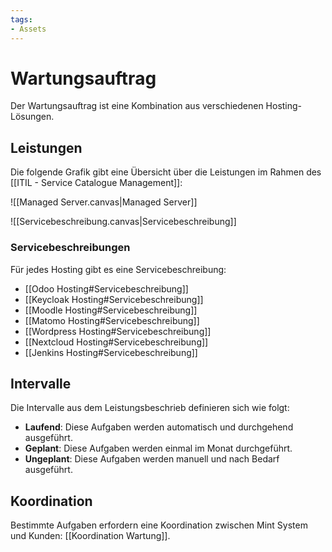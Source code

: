```yaml
---
tags:
- Assets
---
```

# Wartungsauftrag

Der Wartungsauftrag ist eine Kombination aus verschiedenen Hosting-Lösungen.

## Leistungen

Die folgende Grafik gibt eine Übersicht über die Leistungen im Rahmen des [[ITIL - Service Catalogue Management]]:

![[Managed Server.canvas|Managed Server]]

![[Servicebeschreibung.canvas|Servicebeschreibung]]

### Servicebeschreibungen

Für jedes Hosting gibt es eine Servicebeschreibung:

* [[Odoo Hosting#Servicebeschreibung]]
* [[Keycloak Hosting#Servicebeschreibung]]
* [[Moodle Hosting#Servicebeschreibung]]
* [[Matomo Hosting#Servicebeschreibung]]
* [[Wordpress Hosting#Servicebeschreibung]]
* [[Nextcloud Hosting#Servicebeschreibung]]
* [[Jenkins Hosting#Servicebeschreibung]]
## Intervalle

Die Intervalle aus dem Leistungsbeschrieb definieren sich wie folgt:

- **Laufend**: Diese Aufgaben werden automatisch und durchgehend ausgeführt.
- **Geplant**: Diese Aufgaben werden einmal im Monat durchgeführt.
- **Ungeplant**: Diese Aufgaben werden manuell und nach Bedarf ausgeführt.

## Koordination

Bestimmte Aufgaben erfordern eine Koordination zwischen Mint System und Kunden: [[Koordination Wartung]].
